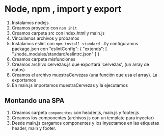 # Node, npm , import y export
1. Instalamos nodejs
2. Creamos proyecto con `npm init`
3. Creamos carpeta src con index.html y main.js
4. Vinculamos archivos y probamos
5. Instalamos eslint con `npm install standard -D`y configuramos package.json con
    "eslintConfig": {
    "extends": [
      "./node_modules/standard/eslintrc.json"
    ]
  }
6. Creamos carpeta misfunciones
7. Creamos archivo cervezas.js que exportará 'cervezas', (un array de datos)
8. Creamos el archivo muestraCervezas (una función que usa el array). La exportamos
9. En main.js importamos muestraCervezas y la ejecutamos

## Montando una SPA
1. Creamos carpeta `componentes` con header.js, main.js y footer.js
2. Creamos los componentes (archivos js con un template para inyectar)
3. Desde main.js cargamos componentes y los inyectamos en las etiquetas header, main y footer.
   
